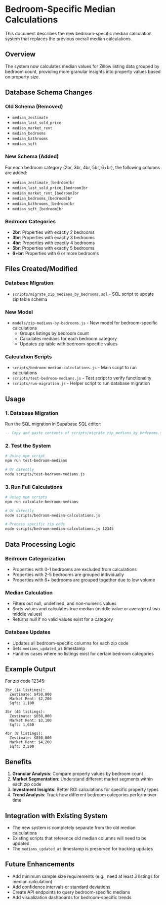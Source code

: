 # Bedroom-Specific Median Calculations

This document describes the new bedroom-specific median calculation system that replaces the previous overall median calculations.

## Overview

The system now calculates median values for Zillow listing data grouped by bedroom count, providing more granular insights into property values based on property size.

## Database Schema Changes

### Old Schema (Removed)

- `median_zestimate`
- `median_last_sold_price`
- `median_market_rent`
- `median_bedrooms`
- `median_bathrooms`
- `median_sqft`

### New Schema (Added)

For each bedroom category (2br, 3br, 4br, 5br, 6+br), the following columns are added:

- `median_zestimate_[bedroom]br`
- `median_last_sold_price_[bedroom]br`
- `median_market_rent_[bedroom]br`
- `median_bedrooms_[bedroom]br`
- `median_bathrooms_[bedroom]br`
- `median_sqft_[bedroom]br`

### Bedroom Categories

- **2br**: Properties with exactly 2 bedrooms
- **3br**: Properties with exactly 3 bedrooms
- **4br**: Properties with exactly 4 bedrooms
- **5br**: Properties with exactly 5 bedrooms
- **6+br**: Properties with 6 or more bedrooms

## Files Created/Modified

### Database Migration

- `scripts/migrate_zip_medians_by_bedrooms.sql` - SQL script to update zip table schema

### New Model

- `models/zip-medians-by-bedrooms.js` - New model for bedroom-specific calculations
  - Groups listings by bedroom count
  - Calculates medians for each bedroom category
  - Updates zip table with bedroom-specific values

### Calculation Scripts

- `scripts/bedroom-median-calculations.js` - Main script to run calculations
- `scripts/test-bedroom-medians.js` - Test script to verify functionality
- `scripts/run-migration.js` - Helper script to run database migration

## Usage

### 1. Database Migration

Run the SQL migration in Supabase SQL editor:

```sql
-- Copy and paste contents of scripts/migrate_zip_medians_by_bedrooms.sql
```

### 2. Test the System

```bash
# Using npm script
npm run test-bedroom-medians

# Or directly
node scripts/test-bedroom-medians.js
```

### 3. Run Full Calculations

```bash
# Using npm scripts
npm run calculate-bedroom-medians

# Or directly
node scripts/bedroom-median-calculations.js

# Process specific zip code
node scripts/bedroom-median-calculations.js 12345
```

## Data Processing Logic

### Bedroom Categorization

- Properties with 0-1 bedrooms are excluded from calculations
- Properties with 2-5 bedrooms are grouped individually
- Properties with 6+ bedrooms are grouped together due to low volume

### Median Calculation

- Filters out null, undefined, and non-numeric values
- Sorts values and calculates true median (middle value or average of two middle values)
- Returns null if no valid values exist for a category

### Database Updates

- Updates all bedroom-specific columns for each zip code
- Sets `medians_updated_at` timestamp
- Handles cases where no listings exist for certain bedroom categories

## Example Output

For zip code 12345:

```
2br (14 listings):
  Zestimate: $450,000
  Market Rent: $2,200
  Sqft: 1,100

3br (46 listings):
  Zestimate: $650,000
  Market Rent: $3,100
  Sqft: 1,650

4br (8 listings):
  Zestimate: $850,000
  Market Rent: $4,200
  Sqft: 2,200
```

## Benefits

1. **Granular Analysis**: Compare property values by bedroom count
2. **Market Segmentation**: Understand different market segments within each zip code
3. **Investment Insights**: Better ROI calculations for specific property types
4. **Trend Analysis**: Track how different bedroom categories perform over time

## Integration with Existing System

- The new system is completely separate from the old median calculations
- Existing scripts that reference old median columns will need to be updated
- The `medians_updated_at` timestamp is preserved for tracking updates

## Future Enhancements

- Add minimum sample size requirements (e.g., need at least 3 listings for median calculation)
- Add confidence intervals or standard deviations
- Create API endpoints to query bedroom-specific medians
- Add visualization dashboards for bedroom-specific trends
